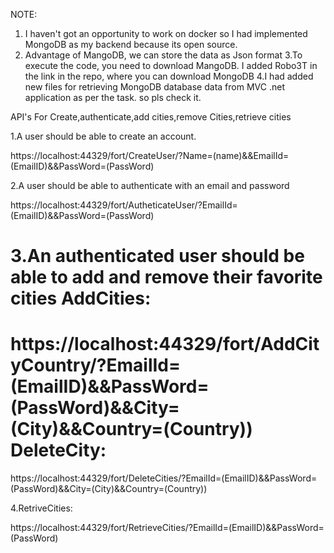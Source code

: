 NOTE:

1. I haven't got an opportunity to work on docker so I had implemented MongoDB as my backend because its open source.
2. Advantage of MangoDB, we can store the data as Json format
3.To execute the code, you need to download MangoDB. I added Robo3T in the link in the repo, where you can download MongoDB 
4.I had added new files for retrieving MongoDB database data from MVC .net application as per the task. so pls check it.


API's For Create,authenticate,add cities,remove Cities,retrieve cities

1.A user should be able to create an account.

https://localhost:44329/fort/CreateUser/?Name=(name)&&EmailId=(EmailID)&&PassWord=(PassWord)

2.A user should be able to authenticate with an email and password

https://localhost:44329/fort/AutheticateUser/?EmailId=(EmailID)&&PassWord=(PassWord)

3.An authenticated user should be able to add and remove their favorite cities
AddCities:
========
https://localhost:44329/fort/AddCityCountry/?EmailId=(EmailID)&&PassWord=(PassWord)&&City=(City)&&Country=(Country))
DeleteCity:
========
https://localhost:44329/fort/DeleteCities/?EmailId=(EmailID)&&PassWord=(PassWord)&&City=(City)&&Country=(Country))

4.RetriveCities:

https://localhost:44329/fort/RetrieveCities/?EmailId=(EmailID)&&PassWord=(PassWord)


